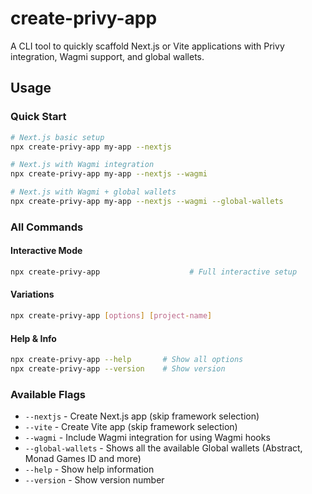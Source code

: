 # create-privy-app

A CLI tool to quickly scaffold Next.js or Vite applications with Privy integration, Wagmi support, and global wallets.

## Usage

### Quick Start

```bash
# Next.js basic setup
npx create-privy-app my-app --nextjs

# Next.js with Wagmi integration
npx create-privy-app my-app --nextjs --wagmi

# Next.js with Wagmi + global wallets
npx create-privy-app my-app --nextjs --wagmi --global-wallets
```

### All Commands

#### Interactive Mode

```bash
npx create-privy-app                    # Full interactive setup
```

#### Variations

```bash
npx create-privy-app [options] [project-name]
```

#### Help & Info

```bash
npx create-privy-app --help       # Show all options
npx create-privy-app --version    # Show version
```

### Available Flags

- `--nextjs` - Create Next.js app (skip framework selection)
- `--vite` - Create Vite app (skip framework selection)
- `--wagmi` - Include Wagmi integration for using Wagmi hooks
- `--global-wallets` - Shows all the available Global wallets (Abstract, Monad Games ID and more)
- `--help` - Show help information
- `--version` - Show version number
